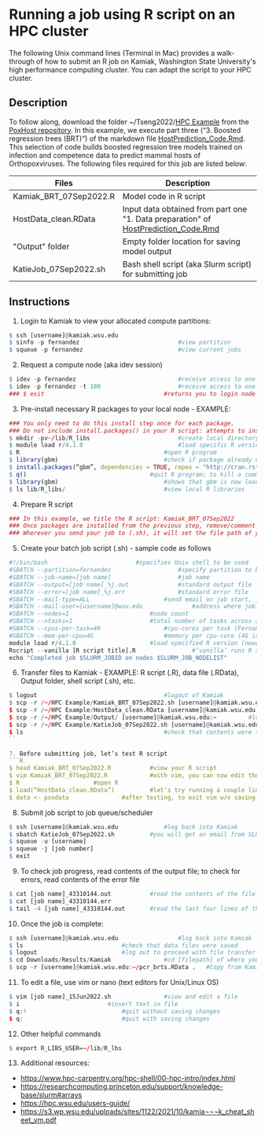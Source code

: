 # Running a job using R script on an HPC cluster
The following Unix command lines (Terminal in Mac) provides a walk-through of how to submit an R job on Kamiak, Washington State University's high performance computing cluster. You can adapt the script to your HPC cluster.

## Description
To follow along, download the folder ~/Tseng2022/[HPC Example](https://github.com/viralemergence/PoxHost/tree/main/Tseng2022/HPC%20Example) from the [PoxHost repository](https://github.com/viralemergence/PoxHost).  In this example, we execute part three (“3. Boosted regression trees (BRT)”) of the markdown file [HostPrediction_Code.Rmd](https://github.com/viralemergence/PoxHost/blob/main/Tseng2022/Host%20Prediction%20Model/HostPrediction_Code.Rmd). This selection of code builds boosted regression tree models trained on infection and competence data to predict mammal hosts of Orthopoxviruses. The following files required for this job are listed below: 

| Files                     | Description                                                                          |
| ------------------------- |------------------------------------------------------------------------------------- |
| Kamiak_BRT_07Sep2022.R    | Model code in R script |
| HostData_clean.RData      | Input data obtained from part one "1. Data preparation" of [HostPrediction_Code.Rmd](https://github.com/viralemergence/PoxHost/blob/main/Tseng2022/Host%20Prediction%20Model/HostPrediction_Code.Rmd) |
| "Output" folder           | Empty folder location for saving model output                                        |
| KatieJob_07Sep2022.sh     | Bash shell script (aka Slurm script) for submitting job                              |

## Instructions 
1. Login to Kamiak to view your allocated compute partitions:
```R
$ ssh [username]@kamiak.wsu.edu
$ sinfo -p fernandez							#view partition
$ squeue -p fernandez							#view current jobs
```

2. Request a compute node (aka idev session)
```R
$ idev -p fernandez 							#receive access to one core for one hour (60 minutes default)
$ idev -p fernandez -t 180						#receive access to one core for three hours (note @cn##)
### $ exit									#returns you to login node (which is shared by all users)
```

3. Pre-install necessary R packages to your local node - EXAMPLE:
```R
### You only need to do this install step once for each package.
### Do not include install.packages() in your R script: attempts to install packages on Kamiak’s R will fail b/c of permissions. 
$ mkdir -pv~/lib/R_libs							#create local directory for R libraries
$ module load r/4.1.0							#load specific R version
$ R											#open R program
$ library(gbm)								#check if package already exists
$ install.packages(“gbm”, dependencies = TRUE, repos = "http://cran.rstudio.com")																		#installs package & dependencies and auto selects CRAN mirror
$ q()									#quit R program; to kill a command, Control+c
$ library(gbm)								#shows that gbm is now loaded
$ ls lib/R_libs/							#view local R libraries 
```

4. Prepare R script 	
```R
### In this example, we title the R script: Kamiak_BRT_07Sep2022
### Once packages are installed from the previous step, remove/comment out any install.packages() commands in your   R script
### Wherever you send your job to (.sh), it will set the file path of your job script as your home directory. Any file paths referenced IN your R script (e.g., reading in data or saving data) needs to match your home directory (file path of your job script). 
```

5. Create your batch job script (.sh) - sample code as follows
```R
#!/bin/bash							#specifies Unix shell to be used
#SBATCH --partition=fernandez					#specify partition to be used
#SBATCH --job-name=[job name]					#job name
#SBATCH --output=[job name]_%j.out				#standard output file
#SBATCH --error=[job name]_%j.err				#standard error file
#SBATCH --mail-type=ALL						#send email on job start, job end and job fault
#SBATCH --mail-user=[username]@wsu.edu				#address where job status emails will be used
#SBATCH --nodes=1						#node count
#SBATCH --ntasks=1						#total number of tasks across all nodes
#SBATCH --cpus-per-task=40					#cpu-cores per task (Fernandez node has 40 cores)
#SBATCH --mem-per-cpu=4G					#memory per cpu-core (4G is default) 
module load r/4.1.0						#load specified R version (newest is default)
Rscript --vanilla [R script title].R  				#’vanilla’ runs R script from clean environment
echo "Completed job $SLURM_JOBID on nodes $SLURM_JOB_NODELIST" 
```

6. Transfer files to Kamiak - EXAMPLE: R script (.R), data file (.RData), Output folder, shell script (.sh), etc.
```R
$ logout									#logout of Kamiak
$ scp -r /~/HPC Example/Kamiak_BRT_07Sep2022.sh [username]@kamiak.wsu.edu:~	#login password will be requested
$ scp -r /~/HPC Example/HostData_clean.RData [username]@kamiak.wsu.edu:~	#login password will be requested
$ scp -r /~/HPC Example/Output/ [username]@kamiak.wsu.edu:~			#login password will be requested
$ scp -r /~/HPC Example/KatieJob_07Sep2022.sh [username]@kamiak.wsu.edu:~	#login password will be requested
$ ls										#check that contents were saved to home directory
``

7. Before submitting job, let’s test R script 
```R
$ head Kamiak_BRT_07Sep2022.R 			#view your R script
$ vim Kamiak_BRT_07Sep2022.R 			#with vim, you can now edit the file
$ R						#open R
$ load(“HostData_clean.RData”)			#let’s try running a couple lines of code
$ data <- poxdata				#after testing, to exit vim w/o saving: press Esc key, type :q, and hit Enter key
```

8. Submit job script to job queue/scheduler
```R
$ ssh [username]@kamiak.wsu.edu	    		#log back into Kamiak
$ sbatch KatieJob_07Sep2022.sh			#you will get an email from SLURM notifying you the job is running and a 2nd email when it’s finished
$ squeue -u [username]				 
$ squeue -j [job number]									
$ exit
```

9. To check job progress, read contents of the output file; to check for errors, read contents of the error file
```R
$ cat [job name]_43310144.out			#read the contents of the file
$ cat [job name]_43310144.err			
$ tail -4 [job name]_43310144.out		#read the last four lines of the file (default is 10)
```

10. Once the job is complete:
```R
$ ssh [username]@kamiak.wsu.edu	    			#log back into Kamiak
$ ls							#check that data files were saved
$ logout						#log out to proceed with file transfer
$ cd Downloads/Results/Kamiak				#cd [filepath] of where you want to save file
$ scp -r [username]@kamiak.wsu.edu:~/pcr_brts.RData .	#Copy from Kamiak – DO NOT FORGET “ .” at the end
```

11. To edit a file, use vim or nano (text editors for Unix/Linux OS) 
```R
$ vim [job name]_15Jun2022.sh				#view and edit a file
$ i							#insert text in file
$ q:!							#quit without saving changes
$ q:							#quit with saving changes
```

12. Other helpful commands
```R
$ export R_LIBS_USER=~/lib/R_lbs
```

13. Additional resources:
- https://www.hpc-carpentry.org/hpc-shell/00-hpc-intro/index.html
- https://researchcomputing.princeton.edu/support/knowledge-base/slurm#arrays
- https://hpc.wsu.edu/users-guide/
- https://s3.wp.wsu.edu/uploads/sites/1122/2021/10/kamia¬¬¬k_cheat_sheet_vm.pdf	
